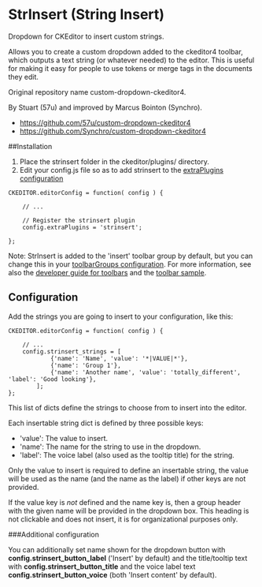 StrInsert (String Insert)
=========================

Dropdown for CKEditor to insert custom strings.

Allows you to create a custom dropdown added to the ckeditor4 toolbar, which outputs a text string (or whatever needed) to the editor.  This is useful for making it easy for people to use tokens or merge tags in the documents they edit.

Original repository name custom-dropdown-ckeditor4.

By Stuart (57u) and improved by Marcus Bointon (Synchro).

 * https://github.com/57u/custom-dropdown-ckeditor4
 * https://github.com/Synchro/custom-dropdown-ckeditor4

##Installation

1. Place the strinsert folder in the ckeditor/plugins/ directory.
2. Edit your config.js file so as to add strinsert to the [extraPlugins configuration](http://docs.ckeditor.com/#!/api/CKEDITOR.config-cfg-extraPlugins)
```
CKEDITOR.editorConfig = function( config ) {

    // ...

    // Register the strinsert plugin
	config.extraPlugins = 'strinsert';

};
```

Note: StrInsert is added to the 'insert' toolbar group by default, but you can change this in your [toolbarGroups configuration](http://docs.ckeditor.com/#!/api/CKEDITOR.config-cfg-toolbarGroups).  For more information, see also the [developer guide for toolbars](http://docs.ckeditor.com/#!/guide/dev_toolbar) and the [toolbar sample](http://ckeditor.com/latest/samples/plugins/toolbar/toolbar.html).

## Configuration

Add the strings you are going to insert to your configuration, like this:

```
CKEDITOR.editorConfig = function( config ) {

    // ...
    config.strinsert_strings = [
			{'name': 'Name', 'value': '*|VALUE|*'},
			{'name': 'Group 1'},
			{'name': 'Another name', 'value': 'totally_different', 'label': 'Good looking'},
		];
};
```

This list of dicts define the strings to choose from to insert into the editor.

Each insertable string dict is defined by three possible keys:
 * 'value': The value to insert.
 * 'name': The name for the string to use in the dropdown.
 * 'label': The voice label (also used as the tooltip title) for the string.

Only the value to insert is required to define an insertable string, the value will be used as the name (and the name as the label) if other keys are not provided.

If the value key is *not* defined and the name key is, then a group header with the given name will be provided in the dropdown box.  This heading is not clickable and does not insert, it is for organizational purposes only.

###Additional configuration

You can additionally set name shown for the dropdown button with **config.strinsert_button_label** ('Insert' by default) and the title/tooltip text with  **config.strinsert_button_title** and the voice label text **config.strinsert_button_voice** (both 'Insert content' by default).
